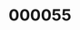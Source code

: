 ---
title: "000055"
layout: moment
image: "/assets/img/000055.jpg"
audio: "/assets/audio/000055.mp3"
---